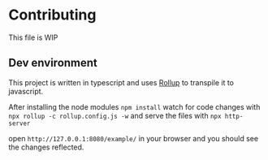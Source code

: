 # Contributing

This file is WIP

## Dev environment

This project is written in typescript and uses [Rollup](https://rollupjs.org/) to transpile it to javascript.

After installing the node modules
`npm install` 
watch for code changes with
`npx rollup -c rollup.config.js -w`
and serve the files with
`npx http-server`

open `http://127.0.0.1:8080/example/` in your browser and you should see the changes reflected.


